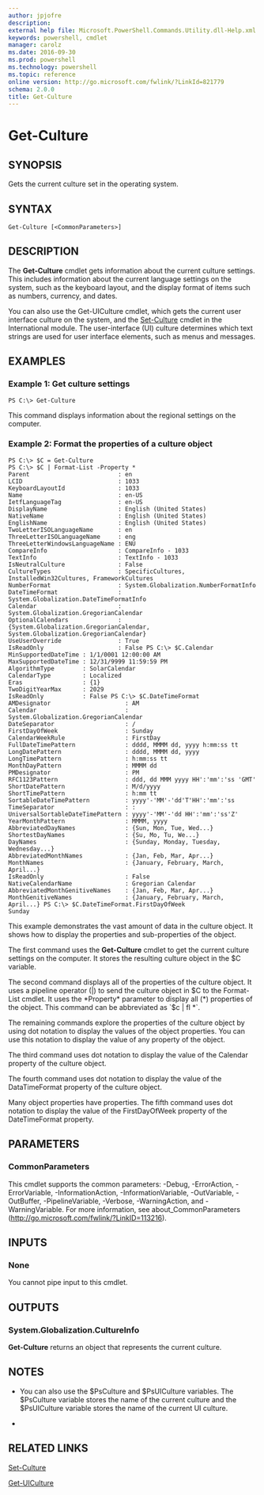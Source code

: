 ```yaml
---
author: jpjofre
description: 
external help file: Microsoft.PowerShell.Commands.Utility.dll-Help.xml
keywords: powershell, cmdlet
manager: carolz
ms.date: 2016-09-30
ms.prod: powershell
ms.technology: powershell
ms.topic: reference
online version: http://go.microsoft.com/fwlink/?LinkId=821779
schema: 2.0.0
title: Get-Culture
---
```


# Get-Culture

## SYNOPSIS
Gets the current culture set in the operating system.

## SYNTAX

```
Get-Culture [<CommonParameters>]
```

## DESCRIPTION
The **Get-Culture** cmdlet gets information about the current culture settings.
This includes information about the current language settings on the system, such as the keyboard layout, and the display format of items such as numbers, currency, and dates.

You can also use the Get-UICulture cmdlet, which gets the current user interface culture on the system, and the [Set-Culture](http://go.microsoft.com/fwlink/?LinkID=242258) cmdlet in the International module.
The user-interface (UI) culture determines which text strings are used for user interface elements, such as menus and messages.

## EXAMPLES

### Example 1: Get culture settings
```
PS C:\> Get-Culture
```

This command displays information about the regional settings on the computer.

### Example 2: Format the properties of a culture object
```
PS C:\> $C = Get-Culture
PS C:\> $C | Format-List -Property *
Parent                         : en
LCID                           : 1033
KeyboardLayoutId               : 1033
Name                           : en-US
IetfLanguageTag                : en-US
DisplayName                    : English (United States) 
NativeName                     : English (United States) 
EnglishName                    : English (United States) 
TwoLetterISOLanguageName       : en
ThreeLetterISOLanguageName     : eng
ThreeLetterWindowsLanguageName : ENU
CompareInfo                    : CompareInfo - 1033
TextInfo                       : TextInfo - 1033
IsNeutralCulture               : False
CultureTypes                   : SpecificCultures, InstalledWin32Cultures, FrameworkCultures
NumberFormat                   : System.Globalization.NumberFormatInfo
DateTimeFormat                 : System.Globalization.DateTimeFormatInfo
Calendar                       : System.Globalization.GregorianCalendar
OptionalCalendars              : {System.Globalization.GregorianCalendar, System.Globalization.GregorianCalendar}
UseUserOverride                : True
IsReadOnly                     : False PS C:\> $C.Calendar
MinSupportedDateTime : 1/1/0001 12:00:00 AM
MaxSupportedDateTime : 12/31/9999 11:59:59 PM
AlgorithmType        : SolarCalendar
CalendarType         : Localized
Eras                 : {1}
TwoDigitYearMax      : 2029
IsReadOnly           : False PS C:\> $C.DateTimeFormat
AMDesignator                     : AM
Calendar                         : System.Globalization.GregorianCalendar
DateSeparator                    : /
FirstDayOfWeek                   : Sunday
CalendarWeekRule                 : FirstDay
FullDateTimePattern              : dddd, MMMM dd, yyyy h:mm:ss tt
LongDatePattern                  : dddd, MMMM dd, yyyy
LongTimePattern                  : h:mm:ss tt
MonthDayPattern                  : MMMM dd
PMDesignator                     : PM
RFC1123Pattern                   : ddd, dd MMM yyyy HH':'mm':'ss 'GMT'
ShortDatePattern                 : M/d/yyyy
ShortTimePattern                 : h:mm tt
SortableDateTimePattern          : yyyy'-'MM'-'dd'T'HH':'mm':'ss
TimeSeparator                    : : 
UniversalSortableDateTimePattern : yyyy'-'MM'-'dd HH':'mm':'ss'Z'
YearMonthPattern                 : MMMM, yyyy
AbbreviatedDayNames              : {Sun, Mon, Tue, Wed...} 
ShortestDayNames                 : {Su, Mo, Tu, We...} 
DayNames                         : {Sunday, Monday, Tuesday, Wednesday...} 
AbbreviatedMonthNames            : {Jan, Feb, Mar, Apr...} 
MonthNames                       : {January, February, March, April...} 
IsReadOnly                       : False
NativeCalendarName               : Gregorian Calendar
AbbreviatedMonthGenitiveNames    : {Jan, Feb, Mar, Apr...} 
MonthGenitiveNames               : {January, February, March, April...} PS C:\> $C.DateTimeFormat.FirstDayOfWeek
Sunday
```

This example demonstrates the vast amount of data in the culture object.
It shows how to display the properties and sub-properties of the object.

The first command uses the **Get-Culture** cmdlet to get the current culture settings on the computer.
It stores the resulting culture object in the $C variable.

The second command displays all of the properties of the culture object.
It uses a pipeline operator (|) to send the culture object in $C to the Format-List cmdlet.
It uses the *Property* parameter to display all (*) properties of the object.
This command can be abbreviated as `$c | fl *`.

The remaining commands explore the properties of the culture object by using dot notation to display the values of the object properties.
You can use this notation to display the value of any property of the object.

The third command uses dot notation to display the value of the Calendar property of the culture object.

The fourth command uses dot notation to display the value of the DataTimeFormat property of the culture object.

Many object properties have properties.
The fifth command uses dot notation to display the value of the FirstDayOfWeek property of the DateTimeFormat property.

## PARAMETERS

### CommonParameters
This cmdlet supports the common parameters: -Debug, -ErrorAction, -ErrorVariable, -InformationAction, -InformationVariable, -OutVariable, -OutBuffer, -PipelineVariable, -Verbose, -WarningAction, and -WarningVariable. For more information, see about_CommonParameters (http://go.microsoft.com/fwlink/?LinkID=113216).

## INPUTS

### None
You cannot pipe input to this cmdlet.

## OUTPUTS

### System.Globalization.CultureInfo
**Get-Culture** returns an object that represents the current culture.

## NOTES
* You can also use the $PsCulture and $PsUICulture variables. The $PsCulture variable stores the name of the current culture and the $PsUICulture variable stores the name of the current UI culture.

*

## RELATED LINKS

[Set-Culture]()

[Get-UICulture](Get-UICulture.md)

